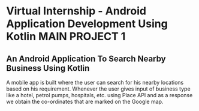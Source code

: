 # Virtual Internship - Android Application Development Using Kotlin MAIN PROJECT 1

## An Android Application To Search Nearby Business Using Kotlin

A mobile app is built where the user can search for his nearby locations based on his requirement. Whenever the user gives input of business type like a hotel, petrol pumps, hospitals, etc. using Place API and as a response we obtain the co-ordinates that are marked on the Google map.
